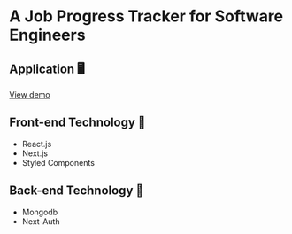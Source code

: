 # A Job Progress Tracker for Software Engineers

## Application 🖥
[View demo](https://github.com/markwuu/job-tracker)

## Front-end Technology 🎨
* React.js
* Next.js
* Styled Components

## Back-end Technology  🚀
* Mongodb
* Next-Auth
